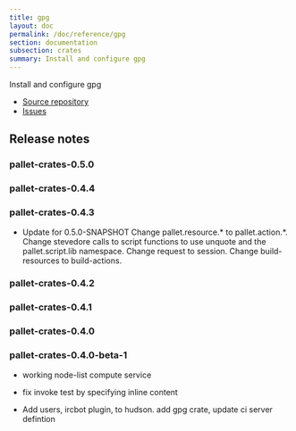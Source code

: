```yaml
---
title: gpg
layout: doc
permalink: /doc/reference/gpg
section: documentation
subsection: crates
summary: Install and configure gpg
---
```

Install and configure gpg

- [Source repository](https://github.com/pallet/gpg-crate "GitHub Repository for crate")
- [Issues](https://github.com/pallet/gpg-crate/issues "GitHub Issues for crate")

## Release notes


### pallet-crates-0.5.0


### pallet-crates-0.4.4


### pallet-crates-0.4.3

- Update for 0.5.0-SNAPSHOT
  Change pallet.resource.\* to pallet.action.\*. Change stevedore calls to
  script functions to use unquote and the pallet.script.lib namespace. 
  Change request to session.  Change build-resources to build-actions.


### pallet-crates-0.4.2


### pallet-crates-0.4.1


### pallet-crates-0.4.0


### pallet-crates-0.4.0-beta-1

- working node-list compute service

- fix invoke test by specifying inline content

- Add users, ircbot plugin, to hudson. add gpg crate, update ci server
  defintion

